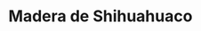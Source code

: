 ---
title: "Madera de Shihuahuaco"
description: "Madera de Shihuahuaco"
main:
  id: 9 
  content: |
    La madera de Shihuahuaco es una de las más resistentes y duraderas del mercado. Su alta densidad y dureza la convierten en una opción ideal para estructuras de alto impacto, pisos de tráfico intenso y mobiliario de lujo. Su color varía entre marrón oscuro y rojizo con vetas elegantes, lo que le da un atractivo natural.

  imgCard: "@/images/shihuahuaco/Shihuahuaco.jpg"
  imgMain: "@/images/shihuahuaco/Shihuahuaco.jpg"
  imgAlt: "Madera de Shihuahuaco en diferentes aplicaciones"
tabs:
  - id: "tabs-with-card-item-1"
    dataTab: "#tabs-with-card-1"
    title: "Características"
  - id: "tabs-with-card-item-2"
    dataTab: "#tabs-with-card-2"
    title: "Aplicaciones"
  - id: "tabs-with-card-item-3"
    dataTab: "#tabs-with-card-3"
    title: "Más fotos"
longDescription:
  title: "Características"
  subTitle: |
    
  btnTitle: "📲 ¿Quieres saber más sobre esta Madera? Habla con un Asesor"
  btnURL: "https://wa.me/51987654321?text=Hola%2C%20quisiera%20saber%20m%C3%A1s%20sobre%20la%20madera%20de%20Shihuahuaco%20disponible%20en%20Cheaper%20Buy."
descriptionList:
  - title: "Madera extremadamente dura y pesada"
    subTitle: "Alta resistencia al desgaste y golpes."
  - title: "Alta durabilidad"
    subTitle: "Soporta climas extremos y humedad sin deteriorarse."
  - title: "Color atractivo"
    subTitle: "Tonos marrón oscuro a rojizo con vetas bien definidas."
  - title: "Resistente a plagas"
    subTitle: "Naturalmente protegida contra termitas y hongos."
  - title: "Excelente estabilidad dimensional"
    subTitle: "No se deforma con cambios de temperatura o humedad."
  - title: "Acabado fino y elegante"
    subTitle: "Permite un lijado y pulido de alta calidad."
  - title: "Alta resistencia mecánica"
    subTitle: "Ideal para construcciones pesadas y estructuras de alto impacto."
  - title: "Densidad superior"
    subTitle: "Se encuentra entre las maderas más densas del mundo."
specificationsLeft:
  - title: "Pisos de alto tráfico"
    subTitle: "Ideal para espacios comerciales y residenciales de lujo."
  - title: "Estructuras de construcción"
    subTitle: "Usada en vigas, columnas y puentes por su resistencia."
  - title: "Muebles de madera maciza"
    subTitle: "Perfecta para mesas, escritorios y sillas de alta gama."
  - title: "Parquet y revestimientos"
    subTitle: "Ofrece un acabado elegante y duradero."
specificationsRight:
  - title: "Escaleras y pasamanos"
    subTitle: "Su dureza la hace ideal para estructuras resistentes."
  - title: "Decoración interior"
    subTitle: "Utilizada en paneles de pared y molduras."
  - title: "Instrumentos musicales"
    subTitle: "Apreciada en percusión y cuerda por su resonancia."
  - title: "Uso en exteriores"
    subTitle: "Perfecta para pérgolas, decks y estructuras al aire libre."
blueprints:
  first: "@/images/shihuahuaco/Shihuahuaco_centrada.jpg"
  second: "@/images/shihuahuaco/Shihuahuaco_lateral.jpg"
---